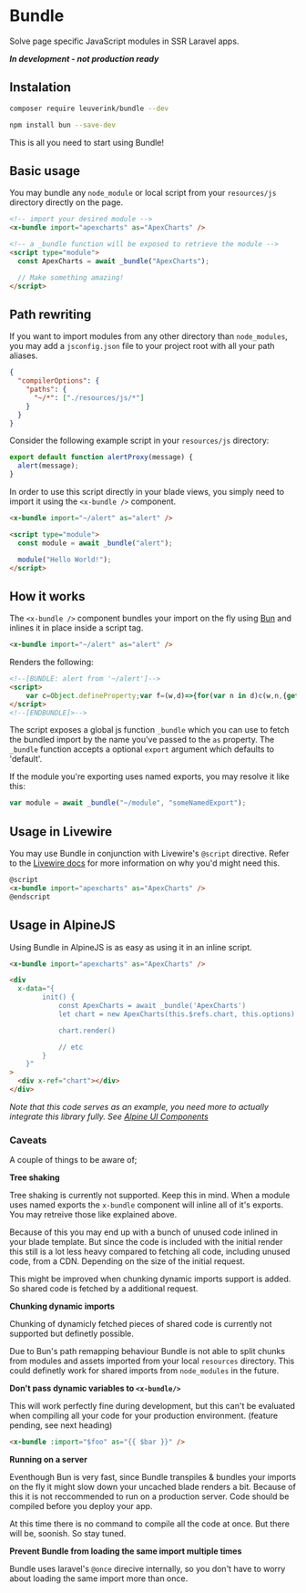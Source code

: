 # Bundle

Solve page specific JavaScript modules in SSR Laravel apps.

***In development - not production ready***

## Instalation

```bash
composer require leuverink/bundle --dev
```

```bash
npm install bun --save-dev
```

This is all you need to start using Bundle!

## Basic usage

You may bundle any `node_module` or local script from your `resources/js` directory directly on the page.

```html
<!-- import your desired module -->
<x-bundle import="apexcharts" as="ApexCharts" />

<!-- a _bundle function will be exposed to retrieve the module -->
<script type="module">
  const ApexCharts = await _bundle("ApexCharts");

  // Make something amazing!
</script>
```

## Path rewriting

If you want to import modules from any other directory than `node_modules`, you may add a `jsconfig.json` file to your project root with all your path aliases.

```json
{
  "compilerOptions": {
    "paths": {
      "~/*": ["./resources/js/*"]
    }
  }
}
```

Consider the following example script in your `resources/js` directory:

```javascript
export default function alertProxy(message) {
  alert(message);
}
```

In order to use this script directly in your blade views, you simply need to import it using the `<x-bundle />` component.

```html
<x-bundle import="~/alert" as="alert" />

<script type="module">
  const module = await _bundle("alert");

  module("Hello World!");
</script>
```

## How it works

The `<x-bundle />` component bundles your import on the fly using [Bun](https://bun.sh) and inlines it in place inside a script tag.

```html
<x-bundle import="~/alert" as="alert" />
```

Renders the following:

```html
<!--[BUNDLE: alert from '~/alert']-->
<script>
    var c=Object.defineProperty;var f=(w,d)=>{for(var n in d)c(w,n,{get:d[n],enumerable:!0,configurable:!0,set:(b)=>d[n]=()=>b})};var h=(w,d)=>()=>(w&&(d=w(w=0)),d);var u={};f(u,{default:()=>{{return o}}});function o(w){alert(w)}var _=h(()=>{});if(!window._bundle_modules)window._bundle_modules={};window._bundle_modules.alert=Promise.resolve().then(() => (_(),u));window._bundle=async function(w,d="default"){return(await window._bundle_modules[w])[d]};
</script>
<!--[ENDBUNDLE]>-->
```

The script exposes a global js function `_bundle` which you can use to fetch the bundled import by the name you've passed to the `as` property. The `_bundle` function accepts a optional `export` argument which defaults to 'default'.

If the module you're exporting uses named exports, you may resolve it like this:

```js
var module = await _bundle("~/module", "someNamedExport");
```

## Usage in Livewire

You may use Bundle in conjunction with Livewire's `@script` directive. Refer to the [Livewire docs](https://livewire.laravel.com/docs/javascript#using-javascript-in-livewire-components) for more information on why you'd might need this.

```html
@script
<x-bundle import="apexcharts" as="ApexCharts" />
@endscript
```

## Usage in AlpineJS

Using Bundle in AlpineJS is as easy as using it in an inline script.

```html
<x-bundle import="apexcharts" as="ApexCharts" />

<div
  x-data="{
        init() {
            const ApexCharts = await _bundle('ApexCharts')
            let chart = new ApexCharts(this.$refs.chart, this.options)

            chart.render()

            // etc
        }
    }"
>
  <div x-ref="chart"></div>
</div>
```

_Note that this code serves as an example, you need more to actually integrate this library fully. See [Alpine UI Components](https://alpinejs.dev/component/choices)_

### Caveats

A couple of things to be aware of;

**Tree shaking**

Tree shaking is currently not supported. Keep this in mind. When a module uses named exports the `x-bundle` component will inline all of it's exports. You may retreive those like explained above.

Because of this you may end up with a bunch of unused code inlined in your blade template. But since the code is included with the initial render this still is a lot less heavy compared to fetching all code, including unused code, from a CDN. Depending on the size of the initial request.

This might be improved when chunking dynamic imports support is added. So shared code is fetched by a additional request.

**Chunking dynamic imports**

Chunking of dynamicly fetched pieces of shared code is currently not supported but definetly possible.

Due to Bun's path remapping behaviour Bundle is not able to split chunks from modules and assets imported from your local `resources` directory. This could definetly work for shared imports from `node_modules` in the future.

**Don't pass dynamic variables to `<x-bundle/>`**

This will work perfectly fine during development, but this can't be evaluated when compiling all your code for your production environment. (feature pending, see next heading)

```html
<x-bundle :import="$foo" as="{{ $bar }}" />
```

**Running on a server**

Eventhough Bun is very fast, since Bundle transpiles & bundles your imports on the fly it might slow down your uncached blade renders a bit. Because of this it is not reccommended to run on a production server. Code should be compiled before you deploy your app.

At this time there is no command to compile all the code at once. But there will be, soonish. So stay tuned.

**Prevent Bundle from loading the same import multiple times**

Bundle uses laravel's `@once` direcive internally, so you don't have to worry about loading the same import more than once.
